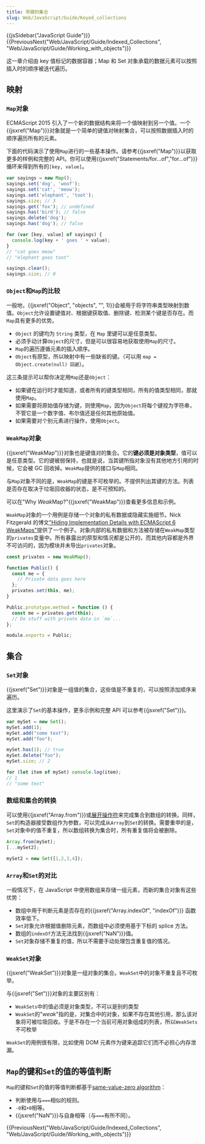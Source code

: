```yaml
---
title: 带键的集合
slug: Web/JavaScript/Guide/Keyed_collections
---
```


{{jsSidebar("JavaScript Guide")}} {{PreviousNext("Web/JavaScript/Guide/Indexed_Collections", "Web/JavaScript/Guide/Working_with_objects")}}

这一章介绍由 key 值标记的数据容器；Map 和 Set 对象承载的数据元素可以按照插入时的顺序被迭代遍历。

## 映射

### `Map`对象

ECMAScript 2015 引入了一个新的数据结构来将一个值映射到另一个值。一个{{jsxref("Map")}}对象就是一个简单的键值对映射集合，可以按照数据插入时的顺序遍历所有的元素。

下面的代码演示了使用`Map`进行的一些基本操作。请参考{{jsxref("Map")}}以获取更多的样例和完整的 API。你可以使用{{jsxref("Statements/for...of","for...of")}}循环来得到所有的`[key, value]`。

```js
var sayings = new Map();
sayings.set('dog', 'woof');
sayings.set('cat', 'meow');
sayings.set('elephant', 'toot');
sayings.size; // 3
sayings.get('fox'); // undefined
sayings.has('bird'); // false
sayings.delete('dog');
sayings.has('dog'); // false

for (var [key, value] of sayings) {
  console.log(key + ' goes ' + value);
}
// "cat goes meow"
// "elephant goes toot"

sayings.clear();
sayings.size; // 0
```

### `Object`和`Map`的比较

一般地，{{jsxref("Object", "objects", "", 1)}}会被用于将字符串类型映射到数值。`Object`允许设置键值对、根据键获取值、删除键、检测某个键是否存在。而`Map`具有更多的优势。

- `Object` 的键均为 `String` 类型，在 `Map` 里键可以是任意类型。
- 必须手动计算`Object`的尺寸，但是可以很容易地获取使用`Map`的尺寸。
- `Map`的遍历遵循元素的插入顺序。
- `Object`有原型，所以映射中有一些缺省的键。（可以用 `map = Object.create(null) 回避`）。

这三条提示可以帮你决定用`Map`还是`Object`：

- 如果键在运行时才能知道，或者所有的键类型相同，所有的值类型相同，那就使用`Map`。
- 如果需要将原始值存储为键，则使用`Map`，因为`Object`将每个键视为字符串，不管它是一个数字值、布尔值还是任何其他原始值。
- 如果需要对个别元素进行操作，使用`Object`。

### `WeakMap`对象

{{jsxref("WeakMap")}}对象也是键值对的集合。它的**键必须是对象类型**，值可以是任意类型。它的键被弱保持，也就是说，当其键所指对象没有其他地方引用的时候，它会被 GC 回收掉。`WeakMap`提供的接口与`Map`相同。

与`Map`对象不同的是，`WeakMap`的键是不可枚举的。不提供列出其键的方法。列表是否存在取决于垃圾回收器的状态，是不可预知的。

可以在"Why *Weak*Map?"{{jsxref("WeakMap")}}查看更多信息和示例。

`WeakMap`对象的一个用例是存储一个对象的私有数据或隐藏实施细节。Nick Fitzgerald 的博文["Hiding Implementation Details with ECMAScript 6 WeakMaps"](http://fitzgeraldnick.com/weblog/53/)提供了一个例子。对象内部的私有数据和方法被存储在`WeakMap`类型的`privates`变量中。所有暴露出的原型和情况都是公开的，而其他内容都是外界不可访问的，因为模块并未导出`privates`对象。

```js
const privates = new WeakMap();

function Public() {
  const me = {
    // Private data goes here
  };
  privates.set(this, me);
}

Public.prototype.method = function () {
  const me = privates.get(this);
  // Do stuff with private data in `me`...
};

module.exports = Public;
```

## 集合

### `Set`对象

{{jsxref("Set")}}对象是一组值的集合，这些值是不重复的，可以按照添加顺序来遍历。

这里演示了`Set`的基本操作，更多示例和完整 API 可以参考{{jsxref("Set")}}。

```js
var mySet = new Set();
mySet.add(1);
mySet.add("some text");
mySet.add("foo");

mySet.has(1); // true
mySet.delete("foo");
mySet.size; // 2

for (let item of mySet) console.log(item);
// 1
// "some text"
```

### 数组和集合的转换

可以使用{{jsxref("Array.from")}}或[展开操作符](/zh-CN/docs/Web/JavaScript/Reference/Operators/Spread_operator)来完成集合到数组的转换。同样，`Set`的构造器接受数组作为参数，可以完成从`Array`到`Set`的转换。需要重申的是，`Set`对象中的值不重复，所以数组转换为集合时，所有重复值将会被删除。

```js
Array.from(mySet);
[...mySet2];

mySet2 = new Set([1,2,3,4]);
```

### `Array`和`Set`的对比

一般情况下，在 JavaScript 中使用数组来存储一组元素，而新的集合对象有这些优势：

- 数组中用于判断元素是否存在的{{jsxref("Array.indexOf", "indexOf")}} 函数效率低下。
- `Set`对象允许根据值删除元素，而数组中必须使用基于下标的 splice 方法。
- 数组的`indexOf`方法无法找到{{jsxref("NaN")}}值。
- `Set`对象存储不重复的值，所以不需要手动处理包含重复值的情况。

### `WeakSet`对象

{{jsxref("WeakSet")}}对象是一组对象的集合。`WeakSet`中的对象不重复且不可枚举。

与{{jsxref("Set")}}对象的主要区别有：

- `WeakSets`中的值必须是对象类型，不可以是别的类型
- `WeakSet`的"_weak_"指的是，对集合中的对象，如果不存在其他引用，那么该对象将可被垃圾回收。于是不存在一个当前可用对象组成的列表，所以`WeakSets`不可枚举

`WeakSet`的用例很有限，比如使用 DOM 元素作为键来追踪它们而不必担心内存泄漏。

## `Map`的键和`Set`的值的等值判断

`Map`的键和`Set`的值的等值判断都基于[same-value-zero algorithm](https://tc39.es/ecma262/#sec-samevaluezero)：

- 判断使用与`===`相似的规则。
- `-0`和`+0`相等。
- {{jsxref("NaN")}}与自身相等（与`===`有所不同）。

{{PreviousNext("Web/JavaScript/Guide/Indexed_Collections", "Web/JavaScript/Guide/Working_with_objects")}}
